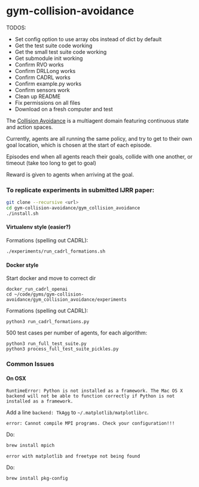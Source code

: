 # gym-collision-avoidance

TODOS:
- Set config option to use array obs instead of dict by default
- Get the test suite code working
- Get the small test suite code working
- Get submodule init working
- Confirm RVO works
- Confirm DRLLong works
- Confirm CADRL works
- Confirm example.py works
- Confirm sensors work
- Clean up README
- Fix permissions on all files
- Download on a fresh computer and test

The [Collision Avoidance](https://bitbucket.org/mfe7/gym-collision-avoidance) is a multiagent
domain featuring continuous state and action spaces.

Currently, agents are all running the same policy, and try to get to their own
goal location, which is chosen at the start of each episode.

Episodes end when all agents reach their goals, collide with one another, or timeout
(take too long to get to goal)

Reward is given to agents when arriving at the goal.

### To replicate experiments in submitted IJRR paper:

```bash
git clone --recursive <url>
cd gym-collision-avoidance/gym_collision_avoidance
./install.sh
```

#### Virtualenv style (easier?)

Formations (spelling out CADRL):
```bash
./experiments/run_cadrl_formations.sh
```

#### Docker style

Start docker and move to correct dir
```
docker_run_cadrl_openai
cd ~/code/gyms/gym-collision-avoidance/gym_collision_avoidance/experiments
```

Formations (spelling out CADRL):
```
python3 run_cadrl_formations.py
```

500 test cases per number of agents, for each algorithm:
```
python3 run_full_test_suite.py
python3 process_full_test_suite_pickles.py
```


### Common Issues

#### On OSX

```
RuntimeError: Python is not installed as a framework. The Mac OS X backend will not be able to function correctly if Python is not installed as a framework.
```

Add a line `backend: TkAgg` to `~/.matplotlib/matplotlibrc`.



```
error: Cannot compile MPI programs. Check your configuration!!!
```

Do:
```bash
brew install mpich
```

```
error with matplotlib and freetype not being found
```

Do:
```bash
brew install pkg-config
```

